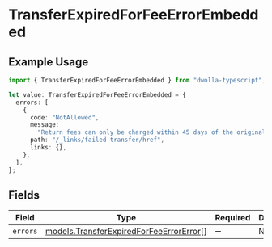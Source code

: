 # TransferExpiredForFeeErrorEmbedded

## Example Usage

```typescript
import { TransferExpiredForFeeErrorEmbedded } from "dwolla-typescript";

let value: TransferExpiredForFeeErrorEmbedded = {
  errors: [
    {
      code: "NotAllowed",
      message:
        "Return fees can only be charged within 45 days of the original transfer's settlement date.",
      path: "/_links/failed-transfer/href",
      links: {},
    },
  ],
};
```

## Fields

| Field                                                                                    | Type                                                                                     | Required                                                                                 | Description                                                                              |
| ---------------------------------------------------------------------------------------- | ---------------------------------------------------------------------------------------- | ---------------------------------------------------------------------------------------- | ---------------------------------------------------------------------------------------- |
| `errors`                                                                                 | [models.TransferExpiredForFeeErrorError](../models/transferexpiredforfeeerrorerror.md)[] | :heavy_minus_sign:                                                                       | N/A                                                                                      |